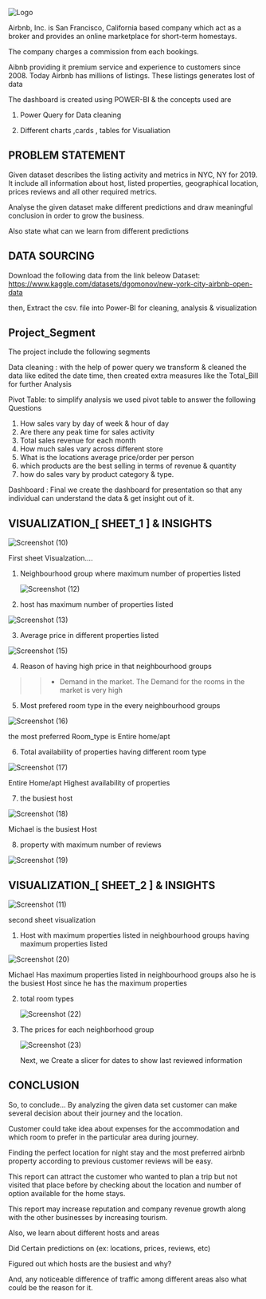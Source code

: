 
![Logo](https://cdn.shopify.com/s/files/1/0558/6413/1764/files/Airbnb_Logo_Design_History_Evolution_0_1024x1024.jpg?v=1692808408)




Airbnb, Inc. is San Francisco, California based company which act as a broker and provides an online marketplace for short-term homestays. 

The company charges a commission from each bookings. 

Aibnb providing it premium service and experience to customers  since 2008. Today Airbnb has millions of listings. These listings generates lost of data

The dashboard is created using POWER-BI & the concepts used are
  
1. Power Query for Data cleaning
  
  2. Different charts ,cards , tables for Visualiation

  



## PROBLEM STATEMENT
Given dataset describes the listing activity and metrics in NYC, NY for 2019. It include all information about host, listed properties, geographical location, prices reviews and all other required metrics. 

Analyse the given dataset make different predictions and draw meaningful conclusion in order to grow the business.
 
Also state what can we learn from different predictions



## DATA SOURCING
Download the following data from the link beleow
  Dataset: https://www.kaggle.com/datasets/dgomonov/new-york-city-airbnb-open-data

  then, Extract the csv. file into Power-BI for cleaning, analysis
  & visualization
## Project_Segment
 
 The project include the following segments

Data cleaning : with the help of power query we transform & cleaned the data like edited the date time, then created extra measures like the Total_Bill for further Analysis

Pivot Table:  to simplify analysis we used pivot table to answer the following Questions
1.	How sales vary by day of week & hour of day
2.	Are there any peak time for sales activity
3.	Total sales revenue for each month
4.	How much sales vary across different store
5.	What is the locations average price/order per person 
6.	which products are the best selling in terms of revenue & quantity
7.	how do sales vary by product category & type.

Dashboard : Final we create the dashboard for presentation so that any individual can understand the data & get insight out of it.

## VISUALIZATION_[ SHEET_1 ] & INSIGHTS
![Screenshot (10)](https://github.com/Akash-Dutta07/AirBnB_Data_Analysis/assets/164155681/b581c8ee-e902-4fed-b0fa-55f4cb799d4b)

   First sheet Visualzation....

1. Neighbourhood group where maximum number of properties listed
   
   ![Screenshot (12)](https://github.com/Akash-Dutta07/AirBnB_Data_Analysis/assets/164155681/0f763d68-3633-46a1-893d-78c99442c9bb)
 
 2. host has maximum number of properties listed 

 ![Screenshot (13)](https://github.com/Akash-Dutta07/AirBnB_Data_Analysis/assets/164155681/35fcf887-5178-4ad0-b566-2f620869b686)

 3. Average price in different properties listed 

 
 ![Screenshot (15)](https://github.com/Akash-Dutta07/AirBnB_Data_Analysis/assets/164155681/89026593-7184-4578-b54b-e0fc2a7f4a36)

 4. Reason of having high price in that neighbourhood groups
  >>- Demand in the market. The Demand for the rooms in the market is very high

  5. Most prefered room type in the every neighbourhood groups 

  
  ![Screenshot (16)](https://github.com/Akash-Dutta07/AirBnB_Data_Analysis/assets/164155681/5d0070fa-4f19-4d84-bf39-27931f2ba767)
 
 the most preferred Room_type is Entire home/apt

 6.	Total availability of properties having different room type


 
 ![Screenshot (17)](https://github.com/Akash-Dutta07/AirBnB_Data_Analysis/assets/164155681/7092ec13-c474-4a9f-920e-dac62d4fe58c)
    


Entire Home/apt Highest availability of properties 
 
 7.	the busiest host 

 
 ![Screenshot (18)](https://github.com/Akash-Dutta07/AirBnB_Data_Analysis/assets/164155681/56b9b83f-cdb9-4c65-b0ed-9769fc37a8bc)

 
 

Michael is the busiest Host

8. property with maximum number of reviews 


![Screenshot (19)](https://github.com/Akash-Dutta07/AirBnB_Data_Analysis/assets/164155681/da0a0cd9-dbe9-4903-871d-b7deea3791d1)


## VISUALIZATION_[ SHEET_2 ] & INSIGHTS
![Screenshot (11)](https://github.com/Akash-Dutta07/AirBnB_Data_Analysis/assets/164155681/3f9eb24b-9cda-408e-9ada-de6731db7caf)

second sheet visualization

1. Host with maximum properties listed in neighbourhood groups having maximum properties listed 



  
  ![Screenshot (20)](https://github.com/Akash-Dutta07/AirBnB_Data_Analysis/assets/164155681/b6304644-defc-4d1f-a5d0-da46b0284304)

Michael Has maximum  properties listed in neighbourhood groups also he is the busiest Host since he has the maximum properties

2. total room types

   
   ![Screenshot (22)](https://github.com/Akash-Dutta07/AirBnB_Data_Analysis/assets/164155681/c8d7999f-4ae8-4648-b13b-380415805c60)

3. The prices for each neighborhood group

    
    ![Screenshot (23)](https://github.com/Akash-Dutta07/AirBnB_Data_Analysis/assets/164155681/75b75769-1d7e-4b9c-b221-e0d4de691700)

      Next, we Create a slicer for dates to show last reviewed information

## CONCLUSION
So, to conclude...
  By analyzing the given data set customer can make several decision about their journey and the location.

Customer could take idea about expenses for the accommodation and which room to prefer in the particular area during journey. 

Finding the perfect location for night stay and the most preferred airbnb property according to previous customer reviews will be easy.
 
This report can attract the customer who wanted to plan a trip but not visited that place before by checking about the location and number of option available for the home stays. 

This report may increase reputation and company revenue growth along with the other businesses by increasing tourism.

Also,
we learn about different hosts and areas

Did Certain predictions on (ex: locations, prices, reviews, 	etc)

Figured out which hosts are the busiest and why?

   And, any noticeable difference of traffic among different areas also what could be the reason for it.

